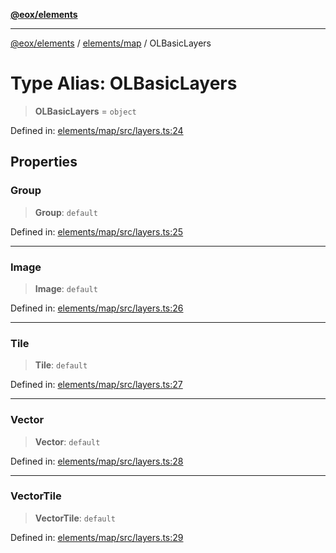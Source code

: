 [**@eox/elements**](../../../README.md)

***

[@eox/elements](../../../modules.md) / [elements/map](../README.md) / OLBasicLayers

# Type Alias: OLBasicLayers

> **OLBasicLayers** = `object`

Defined in: [elements/map/src/layers.ts:24](https://github.com/EOX-A/EOxElements/blob/06d2a3f117adcd4ad69f31388ca5094d06b1baf6/elements/map/src/layers.ts#L24)

## Properties

### Group

> **Group**: `default`

Defined in: [elements/map/src/layers.ts:25](https://github.com/EOX-A/EOxElements/blob/06d2a3f117adcd4ad69f31388ca5094d06b1baf6/elements/map/src/layers.ts#L25)

***

### Image

> **Image**: `default`

Defined in: [elements/map/src/layers.ts:26](https://github.com/EOX-A/EOxElements/blob/06d2a3f117adcd4ad69f31388ca5094d06b1baf6/elements/map/src/layers.ts#L26)

***

### Tile

> **Tile**: `default`

Defined in: [elements/map/src/layers.ts:27](https://github.com/EOX-A/EOxElements/blob/06d2a3f117adcd4ad69f31388ca5094d06b1baf6/elements/map/src/layers.ts#L27)

***

### Vector

> **Vector**: `default`

Defined in: [elements/map/src/layers.ts:28](https://github.com/EOX-A/EOxElements/blob/06d2a3f117adcd4ad69f31388ca5094d06b1baf6/elements/map/src/layers.ts#L28)

***

### VectorTile

> **VectorTile**: `default`

Defined in: [elements/map/src/layers.ts:29](https://github.com/EOX-A/EOxElements/blob/06d2a3f117adcd4ad69f31388ca5094d06b1baf6/elements/map/src/layers.ts#L29)
